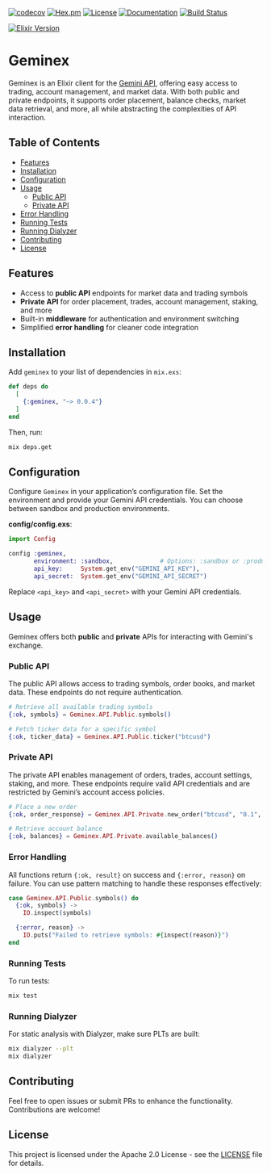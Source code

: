 [![codecov](https://codecov.io/gh/mpol1t/geminex/graph/badge.svg?token=LBmtXjUrNa)](https://codecov.io/gh/mpol1t/geminex)
[![Hex.pm](https://img.shields.io/hexpm/v/geminex.svg)](https://hex.pm/packages/geminex)
[![License](https://img.shields.io/github/license/mpol1t/geminex.svg)](https://github.com/mpol1t/geminex/blob/main/LICENSE)
[![Documentation](https://img.shields.io/badge/docs-hexdocs-blue.svg)](https://hexdocs.pm/geminex)
[![Build Status](https://github.com/mpol1t/geminex/actions/workflows/elixir.yml/badge.svg)](https://github.com/mpol1t/geminex/actions)
<!--[![Downloads](https://img.shields.io/hexpm/dt/geminex.svg)](https://hex.pm/packages/geminex)-->
<!--[![Last Commit](https://img.shields.io/github/last-commit/mpol1t/geminex.svg)](https://github.com/mpol1t/geminex/commits/main)-->
[![Elixir Version](https://img.shields.io/badge/elixir-~%3E%201.16-purple.svg)](https://elixir-lang.org/)

# Geminex

Geminex is an Elixir client for the [Gemini API](https://docs.gemini.com/), offering easy access to trading, account management, and market data. With both public and private endpoints, it supports order placement, balance checks, market data retrieval, and more, all while abstracting the complexities of API interaction.

## Table of Contents
- [Features](#features)
- [Installation](#installation)
- [Configuration](#configuration)
- [Usage](#usage)
    - [Public API](#public-api)
    - [Private API](#private-api)
- [Error Handling](#error-handling)
- [Running Tests](#running-tests)
- [Running Dialyzer](#running-dialyzer)
- [Contributing](#contributing)
- [License](#license)

## Features

- Access to **public API** endpoints for market data and trading symbols
- **Private API** for order placement, trades, account management, staking, and more
- Built-in **middleware** for authentication and environment switching
- Simplified **error handling** for cleaner code integration

## Installation

Add `geminex` to your list of dependencies in `mix.exs`:

```elixir
def deps do
  [
    {:geminex, "~> 0.0.4"}
  ]
end
```

Then, run:

```bash
mix deps.get
```

## Configuration

Configure `Geminex` in your application’s configuration file. Set the environment and provide your Gemini API credentials. You can choose between sandbox and production environments.

**config/config.exs**:

```elixir
import Config

config :geminex,
       environment: :sandbox,             # Options: :sandbox or :production
       api_key:     System.get_env("GEMINI_API_KEY"),
       api_secret:  System.get_env("GEMINI_API_SECRET")
```

Replace `<api_key>` and `<api_secret>` with your Gemini API credentials.
## Usage

Geminex offers both **public** and **private** APIs for interacting with Gemini's exchange.

### Public API

The public API allows access to trading symbols, order books, and market data. These endpoints do not require authentication.

```elixir
# Retrieve all available trading symbols
{:ok, symbols} = Geminex.API.Public.symbols()

# Fetch ticker data for a specific symbol
{:ok, ticker_data} = Geminex.API.Public.ticker("btcusd")
```

### Private API

The private API enables management of orders, trades, account settings, staking, and more. These endpoints require valid API credentials and are restricted by Gemini’s account access policies.

```elixir
# Place a new order
{:ok, order_response} = Geminex.API.Private.new_order("btcusd", "0.1", "50000", "buy", "exchange limit", client_order_id: "order_12345")

# Retrieve account balance
{:ok, balances} = Geminex.API.Private.available_balances()
```

### Error Handling

All functions return `{:ok, result}` on success and `{:error, reason}` on failure. You can use pattern matching to handle these responses effectively:

```elixir
case Geminex.API.Public.symbols() do
  {:ok, symbols} ->
    IO.inspect(symbols)

  {:error, reason} ->
    IO.puts("Failed to retrieve symbols: #{inspect(reason)}")
end
```

### Running Tests

To run tests:

```bash
mix test
```

### Running Dialyzer

For static analysis with Dialyzer, make sure PLTs are built:

```bash
mix dialyzer --plt
mix dialyzer
```

## Contributing

Feel free to open issues or submit PRs to enhance the functionality. Contributions are welcome!

## License

This project is licensed under the Apache 2.0 License - see the [LICENSE](LICENSE) file for details.

